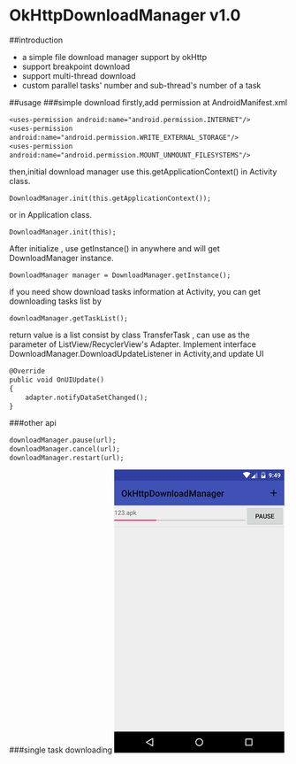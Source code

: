 # OkHttpDownloadManager v1.0
##introduction
* a simple file download manager support by okHttp
* support breakpoint download
* support multi-thread download
* custom parallel tasks' number and sub-thread's number of a task

##usage
###simple download
firstly,add permission at AndroidManifest.xml

    <uses-permission android:name="android.permission.INTERNET"/>
    <uses-permission android:name="android.permission.WRITE_EXTERNAL_STORAGE"/>
    <uses-permission android:name="android.permission.MOUNT_UNMOUNT_FILESYSTEMS"/>
then,initial download manager use this.getApplicationContext() in Activity class.

    DownloadManager.init(this.getApplicationContext());
or in Application class.

    DownloadManager.init(this);
After initialize , use getInstance() in anywhere and will get DownloadManager instance.

    DownloadManager manager = DownloadManager.getInstance();
if you need show download tasks information at Activity, you can get downloading tasks list by

    downloadManager.getTaskList();
return value is a list consist by class TransferTask , can use as the parameter of ListView/RecyclerView's Adapter.
Implement interface DownloadManager.DownloadUpdateListener in Activity,and update UI

    @Override
    public void OnUIUpdate()
    {
        adapter.notifyDataSetChanged();
    }

###other api

    downloadManager.pause(url);
    downloadManager.cancel(url);
    downloadManager.restart(url);

###single task downloading
![single download task](https://github.com/nebulae-pan/OkHttpDownloadManager/blob/master/device-2016-03-21-214932.png)
